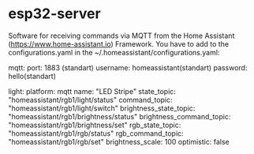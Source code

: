 # esp32-server
Software for receiving commands via MQTT from the Home Assistant (https://www.home-assistant.io) Framework. 
You have to add to the configurations.yaml in the ~/.homeassistant/configurations.yaml:

mqtt:
  port: 1883 (standart)
  username: homeassistant(standart)
  password: hello(standart)

light:
  platform: mqtt
  name: "LED Stripe"
  state_topic: "homeassistant/rgb1/light/status"
  command_topic: "homeassistant/rgb1/light/switch"
  brightness_state_topic: "homeassistant/rgb1/brightness/status"
  brightness_command_topic: "homeassistant/rgb1/brightness/set"
  rgb_state_topic: "homeassistant/rgb1/rgb/status"
  rgb_command_topic: "homeassistant/rgb1/rgb/set"
  brightness_scale: 100
  optimistic: false
  
  
